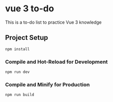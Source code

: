# vue 3 to-do

This is a to-do list to practice Vue 3 knowledge

## Project Setup

```sh
npm install
```

### Compile and Hot-Reload for Development

```sh
npm run dev
```

### Compile and Minify for Production

```sh
npm run build
```
